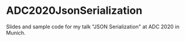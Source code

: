 # ADC2020JsonSerialization
Slides and sample code for my talk "JSON Serialization" at ADC 2020 in Munich.
